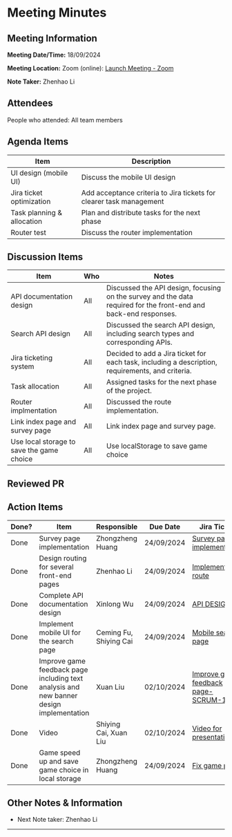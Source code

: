 # Meeting Minutes

## Meeting Information

**Meeting Date/Time:** 18/09/2024

**Meeting Location:** Zoom (online): [Launch Meeting - Zoom](https://anu.zoom.us/j/82320892529?pwd=r1sFRKhalHhXKuCi4eFE72RrBUwuor.1)

**Note Taker:** Zhenhao Li

## Attendees

People who attended: All team members

## Agenda Items

| Item                       | Description                                                         |
| -------------------------- | ------------------------------------------------------------------- |
| UI design (mobile UI)      | Discuss the mobile UI design                                        |
| Jira ticket optimization   | Add acceptance criteria to Jira tickets for clearer task management |
| Task planning & allocation | Plan and distribute tasks for the next phase                        |
| Router test                | Discuss the router implementation                                   |

## Discussion Items

| Item                                      | Who | Notes                                                                                                            |
| ----------------------------------------- | --- | ---------------------------------------------------------------------------------------------------------------- |
| API documentation design                  | All | Discussed the API design, focusing on the survey and the data required for the front-end and back-end responses. |
| Search API design                         | All | Discussed the search API design, including search types and corresponding APIs.                                  |
| Jira ticketing system                     | All | Decided to add a Jira ticket for each task, including a description, requirements, and criteria.                 |
| Task allocation                           | All | Assigned tasks for the next phase of the project.                                                                |
| Router implmentation                      | All | Discussed the route implementation.                                                                              |
| Link index page and survey page           | All | Link index page and survey page.                                                                                 |
| Use local storage to save the game choice | All | Use localStorage to save game choice                                                                             |

## Reviewed PR

## Action Items

| Done? | Item                                                                                    | Responsible            | Due Date   | Jira Ticket                                                                                    |
| ----- | --------------------------------------------------------------------------------------- | ---------------------- | ---------- | ---------------------------------------------------------------------------------------------- |
|  Done  | Survey page implementation                                                              | Zhongzheng Huang       | 24/09/2024 |    [Survey page implementation](https://moral-decisions.atlassian.net/browse/SCRUM-66)                                                                                 |
|    Done   | Design routing for several front-end pages                                              | Zhenhao Li             | 24/09/2024 |            [Implemente route](https://moral-decisions.atlassian.net/browse/SCRUM-174)                                                                                    |
|    Done   | Complete API documentation design                                                       | Xinlong Wu             | 24/09/2024 |            [API DESIGN](https://moral-decisions.atlassian.net/browse/SCRUM-68)                                                                                    |
| Done| Implement mobile UI for the search page                                                 | Ceming Fu, Shiying Cai | 24/09/2024 |          [Mobile search page](https://moral-decisions.atlassian.net/browse/SCRUM-155)                                                                                      |
|    Done   | Improve game feedback page including text analysis and new banner design implementation | Xuan Liu               | 02/10/2024 | [Improve game feedback page-SCRUM-161](https://moral-decisions.atlassian.net/browse/SCRUM-161) |
|    Done   | Video                                                                                   | Shiying Cai, Xuan Liu  | 02/10/2024 |   [Video for presentation](https://moral-decisions.atlassian.net/browse/SCRUM-168)                                                                                          |
|    Done   | Game speed up and save game choice in local storage                                     | Zhongzheng Huang       | 24/09/2024 |         [Fix game page](https://moral-decisions.atlassian.net/browse/SCRUM-156)                                                                                       |

## Other Notes & Information

- Next Note taker: Zhenhao Li

---
